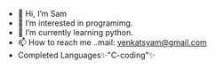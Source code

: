 - 👋 Hi, I’m Sam
- 👀 I’m interested in programimg.
- 🌱 I’m currently learning python.
- 📫 How to reach me ..mail: venkatsyam@gmail.com
- Completed Languages✨"C-coding"✨ 
